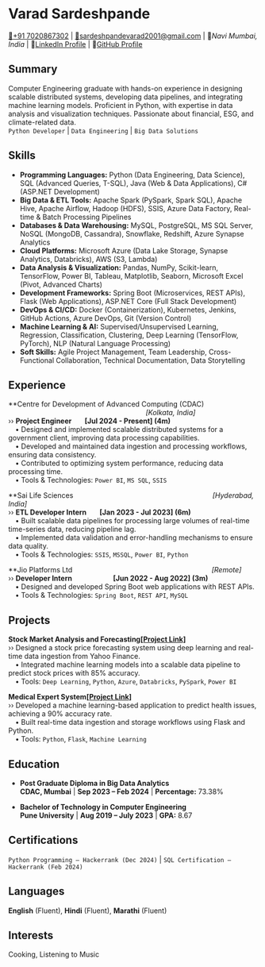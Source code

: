 # Varad Sardeshpande
[:iphone:+91 7020867302](tel:+91-70208-67302) | [:email:sardeshpandevarad2001@gmail.com](mailto:sardeshpandevarad2001@gmail.com) | 📍*Navi Mumbai, India* | :link:[LinkedIn Profile](#) | :link:[GitHub Profile](#)

## Summary

Computer Engineering graduate with hands-on experience in designing scalable distributed systems, developing data pipelines, and integrating machine learning models. Proficient in Python, with expertise in data analysis and visualization techniques. Passionate about financial, ESG, and climate-related data.  
`Python Developer` | `Data Engineering` | `Big Data Solutions`


## Skills

- **Programming Languages:** Python (Data Engineering, Data Science), SQL (Advanced Queries, T-SQL), Java (Web & Data Applications), C# (ASP.NET Development)  
- **Big Data & ETL Tools:** Apache Spark (PySpark, Spark SQL), Apache Hive, Apache Airflow, Hadoop (HDFS), SSIS, Azure Data Factory, Real-time & Batch Processing Pipelines  
- **Databases & Data Warehousing:** MySQL, PostgreSQL, MS SQL Server, NoSQL (MongoDB, Cassandra), Snowflake, Redshift, Azure Synapse Analytics  
- **Cloud Platforms:** Microsoft Azure (Data Lake Storage, Synapse Analytics, Databricks), AWS (S3, Lambda)  
- **Data Analysis & Visualization:** Pandas, NumPy, Scikit-learn, TensorFlow, Power BI, Tableau, Matplotlib, Seaborn, Microsoft Excel (Pivot, Advanced Charts)  
- **Development Frameworks:** Spring Boot (Microservices, REST APIs), Flask (Web Applications), ASP.NET Core (Full Stack Development)  
- **DevOps & CI/CD:** Docker (Containerization), Kubernetes, Jenkins, GitHub Actions, Azure DevOps, Git (Version Control)  
- **Machine Learning & AI:** Supervised/Unsupervised Learning, Regression, Classification, Clustering, Deep Learning (TensorFlow, PyTorch), NLP (Natural Language Processing)  
- **Soft Skills:** Agile Project Management, Team Leadership, Cross-Functional Collaboration, Technical Documentation, Data Storytelling  


## Experience

**Centre for Development of Advanced Computing (CDAC) &nbsp;&ensp;&emsp;&emsp;&emsp;&emsp;&emsp;&emsp;&emsp;&emsp;&emsp;&emsp;&emsp;&emsp;&emsp;&emsp;&emsp;&emsp;&emsp;&emsp;&emsp;*[Kolkata, India]*  
›› **Project Engineer &nbsp;&nbsp;&nbsp;&nbsp;&nbsp;&nbsp;  [Jul 2024 - Present] (4m)**  
&emsp;• Designed and implemented scalable distributed systems for a government client, improving data processing capabilities.  
&emsp;• Developed and maintained data ingestion and processing workflows, ensuring data consistency.  
&emsp;• Contributed to optimizing system performance, reducing data processing time.  
&emsp;• Tools & Technologies: `Power BI`, `MS SQL`, `SSIS`

**Sai Life Sciences &nbsp;&ensp;&emsp;&emsp;&emsp;&emsp;&emsp;&emsp;&emsp;&emsp;&emsp;&emsp;&emsp;&emsp;&emsp;&emsp;&emsp;&emsp;&emsp;&emsp;&emsp;*[Hyderabad, India]*  
›› **ETL Developer Intern &nbsp;&nbsp;&nbsp;&nbsp;&nbsp;&nbsp;  [Jan 2023 - Jul 2023] (6m)**  
&emsp;• Built scalable data pipelines for processing large volumes of real-time time-series data, reducing pipeline lag.  
&emsp;• Implemented data validation and error-handling mechanisms to ensure data quality.  
&emsp;• Tools & Technologies: `SSIS`, `MSSQL`, `Power BI`, `Python`

**Jio Platforms Ltd &nbsp;&ensp;&emsp;&emsp;&emsp;&emsp;&emsp;&emsp;&emsp;&emsp;&emsp;&emsp;&emsp;&emsp;&emsp;&emsp;&emsp;&emsp;&emsp;&emsp;&emsp;*[Remote]*  
›› **Developer Intern &nbsp;&nbsp;&nbsp;&nbsp;&nbsp;&nbsp;&nbsp;&nbsp;&nbsp;&nbsp;&nbsp;&nbsp;&nbsp;&nbsp;&nbsp;&nbsp;&nbsp;&nbsp;&nbsp;&nbsp;&nbsp;&nbsp;&nbsp;  [Jun 2022 - Aug 2022] (3m)**  
&emsp;• Designed and developed Spring Boot web applications with REST APIs.  
&emsp;• Tools & Technologies: `Spring Boot`, `REST API`, `MySQL`

## Projects

**Stock Market Analysis and Forecasting[[Project Link]](#)**  
›› Designed a stock price forecasting system using deep learning and real-time data ingestion from Yahoo Finance.  
&emsp;• Integrated machine learning models into a scalable data pipeline to predict stock prices with 85% accuracy.  
&emsp;• Tools: `Deep Learning`, `Python`, `Azure`, `Databricks`, `PySpark`, `Power BI`

**Medical Expert System[[Project Link]](#)**  
›› Developed a machine learning-based application to predict health issues, achieving a 90% accuracy rate.  
&emsp;• Built real-time data ingestion and storage workflows using Flask and Python.  
&emsp;• Tools: `Python`, `Flask`, `Machine Learning`

## Education

- **Post Graduate Diploma in Big Data Analytics**  
**CDAC, Mumbai** | **Sep 2023 – Feb 2024** | **Percentage:** 73.38%

- **Bachelor of Technology in Computer Engineering**  
**Pune University** | **Aug 2019 – July 2023** | **GPA:** 8.67

## Certifications

`Python Programming – Hackerrank (Dec 2024)` | `SQL Certification – Hackerrank (Feb 2024)`

## Languages

**English** (Fluent), **Hindi** (Fluent), **Marathi** (Fluent)

## Interests

Cooking, Listening to Music
